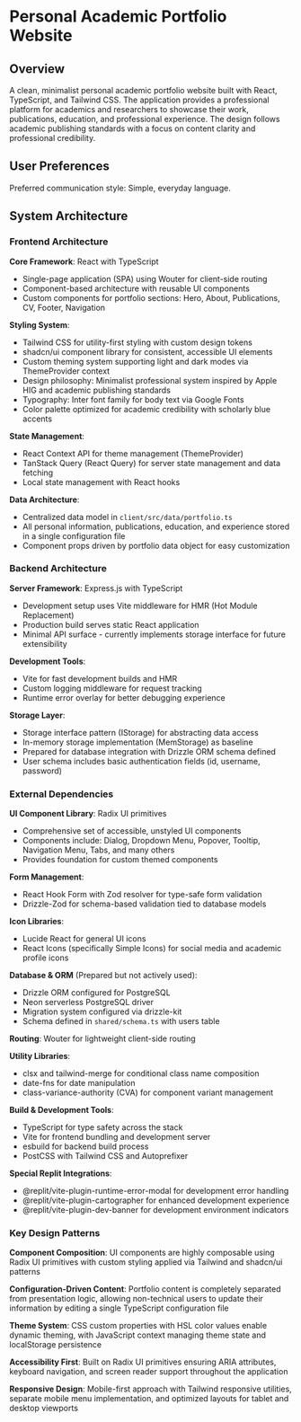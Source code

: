 # Personal Academic Portfolio Website

## Overview

A clean, minimalist personal academic portfolio website built with React, TypeScript, and Tailwind CSS. The application provides a professional platform for academics and researchers to showcase their work, publications, education, and professional experience. The design follows academic publishing standards with a focus on content clarity and professional credibility.

## User Preferences

Preferred communication style: Simple, everyday language.

## System Architecture

### Frontend Architecture

**Core Framework**: React with TypeScript
- Single-page application (SPA) using Wouter for client-side routing
- Component-based architecture with reusable UI components
- Custom components for portfolio sections: Hero, About, Publications, CV, Footer, Navigation

**Styling System**:
- Tailwind CSS for utility-first styling with custom design tokens
- shadcn/ui component library for consistent, accessible UI elements
- Custom theming system supporting light and dark modes via ThemeProvider context
- Design philosophy: Minimalist professional system inspired by Apple HIG and academic publishing standards
- Typography: Inter font family for body text via Google Fonts
- Color palette optimized for academic credibility with scholarly blue accents

**State Management**:
- React Context API for theme management (ThemeProvider)
- TanStack Query (React Query) for server state management and data fetching
- Local state management with React hooks

**Data Architecture**:
- Centralized data model in `client/src/data/portfolio.ts`
- All personal information, publications, education, and experience stored in a single configuration file
- Component props driven by portfolio data object for easy customization

### Backend Architecture

**Server Framework**: Express.js with TypeScript
- Development setup uses Vite middleware for HMR (Hot Module Replacement)
- Production build serves static React application
- Minimal API surface - currently implements storage interface for future extensibility

**Development Tools**:
- Vite for fast development builds and HMR
- Custom logging middleware for request tracking
- Runtime error overlay for better debugging experience

**Storage Layer**:
- Storage interface pattern (IStorage) for abstracting data access
- In-memory storage implementation (MemStorage) as baseline
- Prepared for database integration with Drizzle ORM schema defined
- User schema includes basic authentication fields (id, username, password)

### External Dependencies

**UI Component Library**: Radix UI primitives
- Comprehensive set of accessible, unstyled UI components
- Components include: Dialog, Dropdown Menu, Popover, Tooltip, Navigation Menu, Tabs, and many others
- Provides foundation for custom themed components

**Form Management**:
- React Hook Form with Zod resolver for type-safe form validation
- Drizzle-Zod for schema-based validation tied to database models

**Icon Libraries**:
- Lucide React for general UI icons
- React Icons (specifically Simple Icons) for social media and academic profile icons

**Database & ORM** (Prepared but not actively used):
- Drizzle ORM configured for PostgreSQL
- Neon serverless PostgreSQL driver
- Migration system configured via drizzle-kit
- Schema defined in `shared/schema.ts` with users table

**Routing**: Wouter for lightweight client-side routing

**Utility Libraries**:
- clsx and tailwind-merge for conditional class name composition
- date-fns for date manipulation
- class-variance-authority (CVA) for component variant management

**Build & Development Tools**:
- TypeScript for type safety across the stack
- Vite for frontend bundling and development server
- esbuild for backend build process
- PostCSS with Tailwind CSS and Autoprefixer

**Special Replit Integrations**:
- @replit/vite-plugin-runtime-error-modal for development error handling
- @replit/vite-plugin-cartographer for enhanced development experience
- @replit/vite-plugin-dev-banner for development environment indicators

### Key Design Patterns

**Component Composition**: UI components are highly composable using Radix UI primitives with custom styling applied via Tailwind and shadcn/ui patterns

**Configuration-Driven Content**: Portfolio content is completely separated from presentation logic, allowing non-technical users to update their information by editing a single TypeScript configuration file

**Theme System**: CSS custom properties with HSL color values enable dynamic theming, with JavaScript context managing theme state and localStorage persistence

**Accessibility First**: Built on Radix UI primitives ensuring ARIA attributes, keyboard navigation, and screen reader support throughout the application

**Responsive Design**: Mobile-first approach with Tailwind responsive utilities, separate mobile menu implementation, and optimized layouts for tablet and desktop viewports